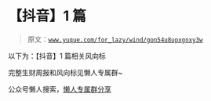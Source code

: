 # 【抖音】1 篇

> 原文：[`www.yuque.com/for_lazy/wind/gon54u8upxgnxy3w`](https://www.yuque.com/for_lazy/wind/gon54u8upxgnxy3w)

以下为：【抖音】1 篇相关风向标

完整生财周报和风向标见懒人专属群~

公众号懒人搜索，[懒人专属群分享](https://lazybook.fun/#/blog/group)